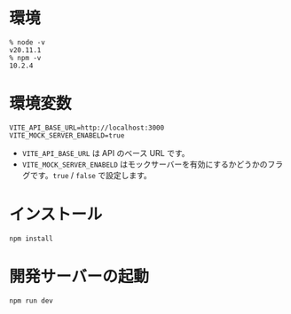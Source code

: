 # 環境

```
% node -v
v20.11.1
% npm -v
10.2.4
```

# 環境変数

```
VITE_API_BASE_URL=http://localhost:3000
VITE_MOCK_SERVER_ENABELD=true
```

- `VITE_API_BASE_URL` は API のベース URL です。
- `VITE_MOCK_SERVER_ENABELD` はモックサーバーを有効にするかどうかのフラグです。`true` / `false` で設定します。

# インストール

```
npm install
```

# 開発サーバーの起動

```
npm run dev
```
